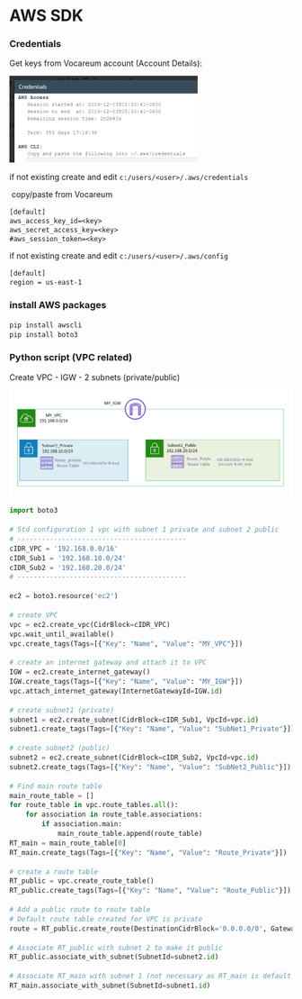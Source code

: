 # AWS SDK

### Credentials

Get keys from Vocareum account (Account Details):

<img src="credentials_vocareum.png" alt="credentials_vocareum" style="zoom:50%;" />

if not existing create and edit `c:/users/<user>/.aws/credentials`

​	copy/paste from Vocareum

```te
[default]
aws_access_key_id=<key>
aws_secret_access_key=<key>
#aws_session_token=<key>
```

if not existing create and edit `c:/users/<user>/.aws/config`

```
[default]
region = us-east-1
```

### install AWS packages

```bash
pip install awscli
pip install boto3
```

### Python script (VPC related)

Create VPC - IGW - 2 subnets (private/public)

<img src="example_vpc.png" alt="example_vpc" style="zoom:50%;" />

```python
import boto3

# Std configuration 1 vpc with subnet 1 private and subnet 2 public
# ------------------------------------------
cIDR_VPC = '192.168.0.0/16'
cIDR_Sub1 = '192.168.10.0/24'
cIDR_Sub2 = '192.168.20.0/24'
# ------------------------------------------

ec2 = boto3.resource('ec2')

# create VPC
vpc = ec2.create_vpc(CidrBlock=cIDR_VPC)
vpc.wait_until_available()
vpc.create_tags(Tags=[{"Key": "Name", "Value": "MY_VPC"}])

# create an internet gateway and attach it to VPC
IGW = ec2.create_internet_gateway()
IGW.create_tags(Tags=[{"Key": "Name", "Value": "MY_IGW"}])
vpc.attach_internet_gateway(InternetGatewayId=IGW.id)

# create subnet1 (private)
subnet1 = ec2.create_subnet(CidrBlock=cIDR_Sub1, VpcId=vpc.id)
subnet1.create_tags(Tags=[{"Key": "Name", "Value": "SubNet1_Private"}])

# create subnet2 (public)
subnet2 = ec2.create_subnet(CidrBlock=cIDR_Sub2, VpcId=vpc.id)
subnet2.create_tags(Tags=[{"Key": "Name", "Value": "SubNet2_Public"}])

# Find main route table
main_route_table = []
for route_table in vpc.route_tables.all():
    for association in route_table.associations:
        if association.main:
            main_route_table.append(route_table)
RT_main = main_route_table[0]
RT_main.create_tags(Tags=[{"Key": "Name", "Value": "Route_Private"}])

# create a route table 
RT_public = vpc.create_route_table()
RT_public.create_tags(Tags=[{"Key": "Name", "Value": "Route_Public"}])

# Add a public route to route table
# Default route table created for VPC is private
route = RT_public.create_route(DestinationCidrBlock='0.0.0.0/0', GatewayId=IGW.id)

# Associate RT_public with subnet 2 to make it public
RT_public.associate_with_subnet(SubnetId=subnet2.id)

# Associate RT_main with subnet 1 (not necessary as RT_main is default RT)
RT_main.associate_with_subnet(SubnetId=subnet1.id)
```

